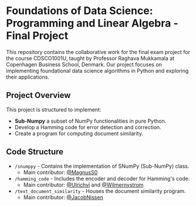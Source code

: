 # Foundations of Data Science: Programming and Linear Algebra - Final Project

This repository contains the collaborative work for the final exam project for the course CDSCO1001U, taught by Professor Raghava Mukkamala at Copenhagen Business School, Denmark. Our project focuses on implementing foundational data science algorithms in Python and exploring their applications.

## Project Overview

This project is structured to implement:
- **Sub-Numpy** a subset of NumPy functionalities in pure Python.
-  Develop a Hamming code for error detection and correction.
-  Create a program for computing document similarity.

## Code Structure

- `/snumppy` - Contains the implementation of SNumPy (Sub-NumPy) class.
  - Main contributor: [@MagnusS0](https://github.com/MagnusS0) 
- `/hamming_code` - Includes the encoder and decoder for Hamming's code.
  - Main contributor: [@Ulrichvi](https://github.com/ulrichvi) and [@Wilmernystrom](https://github.com/wilmernystrom)
- `/text_document_similarity` - Houses the document similarity program.
  - Main contributor: [@JacobNissen](https://github.com/Python-glitch)


